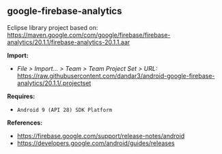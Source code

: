 ## google-firebase-analytics

Eclipse library project based on:<br/>
https://maven.google.com/com/google/firebase/firebase-analytics/20.1.1/firebase-analytics-20.1.1.aar

**Import:**
- _File > Import... > Team > Team Project Set > URL:_<br/>
  https://raw.githubusercontent.com/dandar3/android-google-firebase-analytics/20.1.1/.projectset

**Requires:**
- `Android 9 (API 28) SDK Platform`

**References:**
- https://firebase.google.com/support/release-notes/android
- https://developers.google.com/android/guides/releases